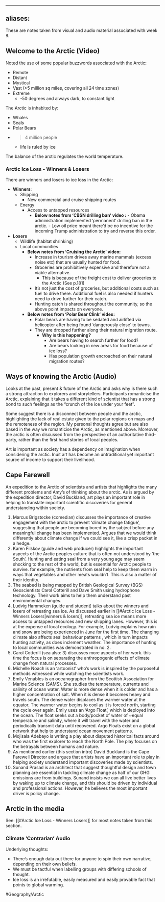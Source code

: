 
---
aliases:
---

These are notes taken from visual and audio material associated with week 8.

## Welcome to the Arctic (Video)
Noted the use of some popular buzzwords associated with the Arctic:
- Remote
- Distant
- Mystical
- Vast (>5 million sq miles, covering all 24 time zones)
- Extreme
	- -50 degrees and always dark, to constant light

The Arctic is inhabited by:
- Whales
- Seals
- Polar Bears
- >4 million people
	- life is ruled by ice

The balance of the arctic regulates the world temperature.

### Arctic Ice Loss - Winners & Losers
There are winners and losers to ice loss in the Arctic:
- **Winners**:
	- Shipping
		- New commercial and cruise shipping routes
	- Energy
		- Access to untapped resources
			- **Below notes from ‘CBSN drilling ban’ video :**
					- Obama administration implemented ‘permanent’ drilling ban in the arctic.
					- Low oil price meant there’d be no incentive for the incoming Trump administration to try and reverse this order.
- **Losers**
	- Wildlife (habitat shrinking)
	- Local communities
		- **Below notes from ‘Cruising the Arctic’ video:**
			- Increase in tourism drives away marine mammals (excess noise etc) that are usually hunted for food. 
			- Groceries are prohibitively expensive and therefore not a viable alternative.
				- This is because of the freight cost to deliver groceries to the Arctic (See p.181)
			- It’s not just the cost of groceries, but additional costs such as fuel to drive there. Additional fuel is also needed if hunters need to drive further for their catch.
			- Hunting catch is shared throughout the community, so the above point impacts on everyone.
		- **Below notes from ‘Polar Bear Clink’ video:**
			- Polar bears are having to be sedated and airlifted via helicopter after being found ‘dangerously close’ to towns.
			- They are dropped further along their natural migration route.
				- **Why is this happening?**
					- Are bears having to search further for food? 
					- Are bears looking in new areas for food because of ice loss?
					- Has population growth encroached on their natural migration routes?



## Ways of knowing the Arctic (Audio)
Looks at the past, present & future of the Arctic and asks why is there such a strong attraction to explorers and storytellers.  Participants romanticise the Arctic, explaining that it takes a different kind of scientist that has a strong bond to such feelings as the “crunch of the ice under your feet”.

Some suggest there is a disconnect between people and the arctic, highlighting the lack of real estate given to the polar regions on maps and the remoteness of the region. My personal thoughts agree but are also based in the way we romanticise the Arctic, as mentioned above. Moreover, the arctic is often discussed from the perspective of an authoritative third-party, rather than the first hand stories of local peoples.

Art is important as society has a dependency on imagination when considering the arctic. Inuit art has become an untraditional yet important source of income to support their livelihood. 

## Cape Farewell
An expedition to the Arctic of scientists and artists that highlights the many different problems and Amy’s of thinking about the arctic. As is argued by the expedition director, David Buckland, art plays an important role in helping to translate important scientific discoveries for general understanding within society.

1. Marcus Brigstocke (comedian) discusses the importance of creative engagement with the arctic to prevent ‘climate change fatigue’, suggesting that people are becoming bored by the subject before any meaningful change has been implemented.  Argues that we would think differently about climate change if we could see it, like a crisp packet in a hedge.
2. Karen Filskov (guide and web producer) highlights the important aspects of the Arctic peoples culture that is often not understood by ‘the South’. Hunting and eating seal from a very young age may seem shocking to the rest of the world, but is essential for Arctic people to survive. for example, the nutrients from seal help to keep them warm in ways that vegetables and other meats wouldn’t. This is also a matter of their identity.
3. The seabed is being mapped by British Geological Survey (BGS) Geoscientists Carol Cotterill and Dave Smith using hydrophone technology. Their work aims to help them understand past environmental changes.
4. Ludvig Hammeken (guide and student) talks about the winners and losers of retreating sea ice.  As discussed earlier in [[#Arctic Ice Loss - Winners Losers|winners & losers]], retreating sea ice means more access to untapped resources and new shipping lanes. However, this is at the expense of local ecology. For example, Ludvig explains how rain and snow are being experienced in June for the first time. The changing climate also affects seal behaviour patterns , which in turn impacts hunting activity, as does inclement weather. The importance of hunting to local communities was demonstrated in no. 2.
5. Carol Cotterill (sea also: 3) discusses more aspects of her work. this time the focus is on separating the anthropogenic effects of climate change from natural processes.
6.  Michelle Noach is an ‘artoonist’ who’s work is inspired by the purposeful methods witnessed while watching the scientists work.
7. Emily Venables is an oceanographer from the Scottish Association for Marine Science (SAMS). She studies the temperature, currents and salinity of ocean water. Water is more dense when it is colder and has a higher concentration of salt. When it is dense it becomes heavy and travels south. The dense water displaces the warmer water at the equator. The warmer water begins to cool as it is forced north, starting the cycle over again. Emily uses an ‘Argo Float’, which is deployed into the ocean. The float seeks out a body/pocket of water of ~equal temperature and salinity, where it will travel with the water and periodically transmit data until recovered. Argo Floats exist on a global network that help to understand ocean movement patterns.
8. Mojisala Adebayo is writing a play about disputed historical facts around who was the first explorer to reach the North Pole. The play focuses on the betrayals between humans and nature.
9. As mentioned earlier (this section intro) David Buckland is the Cape Farewell Director and argues that artists have an important role to play in helping society understand important discoveries made by scientists.
10. Sunand Prasad is an architect that suggest thoughtful design and town planning are essential in tackling climate change as half of our GHG emissions are from buildings. Sunand insists we can all live better lives by waking up to climate change, and this should be driven by individual and professional  actions. However, he believes the most important driver is policy change.

## Arctic in the media
See: [[#Arctic Ice Loss - Winners Losers]] for most notes taken from this section.

### Climate ‘Contrarian’ Audio
Underlying thoughts: 
- There’s enough data out there for anyone to spin their own narrative, depending on their own beliefs. 
- We must be tactful when labelling groups with differing schools of thought.
- Ice loss is an irrefutable, easily measured and easily provable fact that points to global warming.

#Geography/Arctic 
